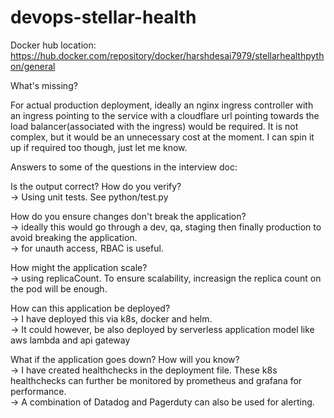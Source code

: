 # devops-stellar-health

Docker hub location:
https://hub.docker.com/repository/docker/harshdesai7979/stellarhealthpython/general


What's missing?
    
For actual production deployment, ideally an nginx ingress controller with an ingress pointing to the service with a cloudflare url pointing towards the load balancer(associated with the ingress) would be required. It is not complex, but it would be an unnecessary cost at the moment. I can spin it up if required too though, just let me know.


Answers to some of the questions in the interview doc:

Is the output correct? How do you verify?\
  -> Using unit tests. See python/test.py

How do you ensure changes don't break the application?\
  -> ideally this would go through a dev, qa, staging then finally production to avoid breaking the application.\
  -> for unauth access, RBAC is useful.

How might the application scale?\
  -> using replicaCount. To ensure scalability, increasign the replica count on the pod will be enough.

How can this application be deployed?\
  -> I have deployed this via k8s, docker and helm.\
  -> It could however, be also deployed by serverless application model like aws lambda and api gateway

What if the application goes down? How will you know?\
  -> I have created healthchecks in the deployment file. These k8s healthchecks can further be monitored by prometheus and grafana for performance.\
  -> A combination of Datadog and Pagerduty can also be used for alerting.
